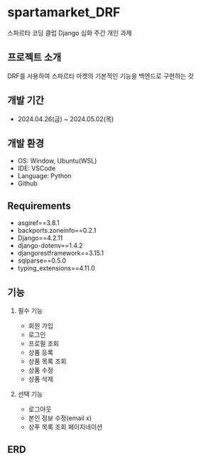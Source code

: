 # spartamarket_DRF

스파르타 코딩 클럽 Django 심화 주간 개인 과제

## 프로젝트 소개

DRF를 사용하여 스파르타 마켓의 기본적인 기능을 백엔드로 구현하는 것

## 개발 기간

- 2024.04.26(금) ~ 2024.05.02(목)

## 개발 환경

- OS: Window, Ubuntu(WSL)
- IDE: VSCode
- Language: Python
- Github

## Requirements

- asgiref==3.8.1
- backports.zoneinfo==0.2.1
- Django==4.2.11
- django-dotenv==1.4.2
- djangorestframework==3.15.1
- sqlparse==0.5.0
- typing_extensions==4.11.0

## 기능

1. 필수 기능
   - 회원 가입
   - 로그인
   - 프로필 조회
   - 상품 등록
   - 상품 목록 조회
   - 상품 수정
   - 상품 삭제

2. 선택 기능
   - 로그아웃
   - 본인 정보 수정(email x)
   - 상푸 목록 조회 페이지네이션

## ERD
